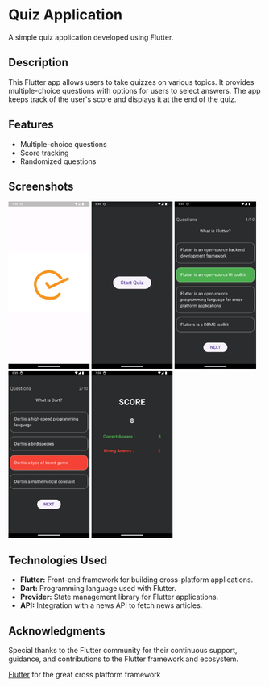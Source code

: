 # Quiz Application

A simple quiz application developed using Flutter.

## Description

This Flutter app allows users to take quizzes on various topics. It provides multiple-choice questions with options for users to select answers. The app keeps track of the user's score and displays it at the end of the quiz.

## Features

- Multiple-choice questions
- Score tracking
- Randomized questions

## Screenshots

<img src="https://github.com/AbhinandhanaPU/quiz_app/blob/main/screenshots/1.png" width="32%">  <img src="https://github.com/AbhinandhanaPU/quiz_app/blob/main/screenshots/2.png" width="32%">  <img src="https://github.com/AbhinandhanaPU/quiz_app/blob/main/screenshots/3.png" width="32%">   <img src="https://github.com/AbhinandhanaPU/quiz_app/blob/main/screenshots/4.png" width="32%"> <img src="https://github.com/AbhinandhanaPU/quiz_app/blob/main/screenshots/5.png" width="32%"> 


## Technologies Used

- **Flutter:** Front-end framework for building cross-platform applications.
- **Dart:** Programming language used with Flutter.
- **Provider:** State management library for Flutter applications.
- **API:** Integration with a news API to fetch news articles.

## Acknowledgments

Special thanks to the Flutter community for their continuous support, guidance, and contributions to the Flutter framework and ecosystem.

[Flutter](https://flutter.dev) for the great cross platform framework
